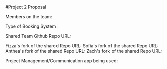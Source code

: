 #Project 2 Proposal

Members on the team:

Type of Booking System:

Shared Team Github Repo URL:

Fizza's fork of the shared Repo URL:
Sofia's fork of the shared Repo URL:
Anthea's fork of the shared Repo URL:
Zach's fork of the shared Repo URL:

Project Management/Communication app being used:
